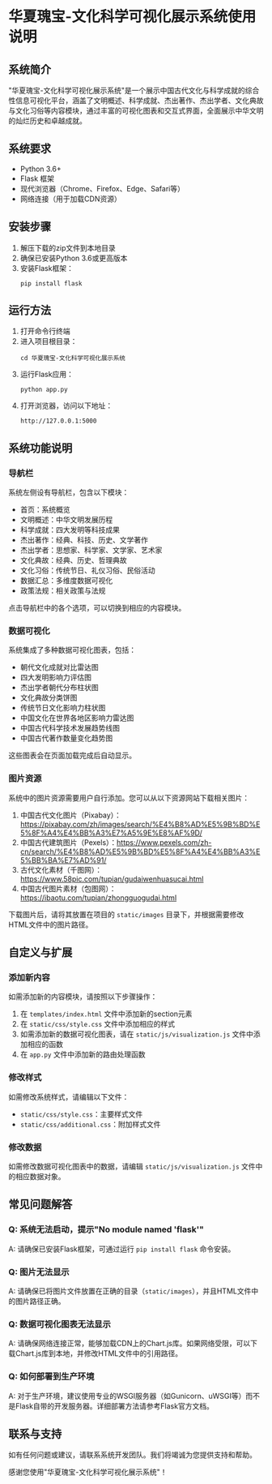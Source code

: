 # 华夏瑰宝-文化科学可视化展示系统使用说明

## 系统简介

"华夏瑰宝-文化科学可视化展示系统"是一个展示中国古代文化与科学成就的综合性信息可视化平台，涵盖了文明概述、科学成就、杰出著作、杰出学者、文化典故与文化习俗等内容模块，通过丰富的可视化图表和交互式界面，全面展示中华文明的灿烂历史和卓越成就。

## 系统要求

- Python 3.6+
- Flask 框架
- 现代浏览器（Chrome、Firefox、Edge、Safari等）
- 网络连接（用于加载CDN资源）

## 安装步骤

1. 解压下载的zip文件到本地目录
2. 确保已安装Python 3.6或更高版本
3. 安装Flask框架：
   ```
   pip install flask
   ```

## 运行方法

1. 打开命令行终端
2. 进入项目根目录：
   ```
   cd 华夏瑰宝-文化科学可视化展示系统
   ```
3. 运行Flask应用：
   ```
   python app.py
   ```
4. 打开浏览器，访问以下地址：
   ```
   http://127.0.0.1:5000
   ```

## 系统功能说明

### 导航栏

系统左侧设有导航栏，包含以下模块：
- 首页：系统概览
- 文明概述：中华文明发展历程
- 科学成就：四大发明等科技成果
- 杰出著作：经典、科技、历史、文学著作
- 杰出学者：思想家、科学家、文学家、艺术家
- 文化典故：经典、历史、哲理典故
- 文化习俗：传统节日、礼仪习俗、民俗活动
- 数据汇总：多维度数据可视化
- 政策法规：相关政策与法规

点击导航栏中的各个选项，可以切换到相应的内容模块。

### 数据可视化

系统集成了多种数据可视化图表，包括：
- 朝代文化成就对比雷达图
- 四大发明影响力评估图
- 杰出学者朝代分布柱状图
- 文化典故分类饼图
- 传统节日文化影响力柱状图
- 中国文化在世界各地区影响力雷达图
- 中国古代科学技术发展趋势线图
- 中国古代著作数量变化趋势图

这些图表会在页面加载完成后自动显示。

### 图片资源

系统中的图片资源需要用户自行添加。您可以从以下资源网站下载相关图片：
1. 中国古代文化图片（Pixabay）：https://pixabay.com/zh/images/search/%E4%B8%AD%E5%9B%BD%E5%8F%A4%E4%BB%A3%E7%A5%9E%E8%AF%9D/
2. 中国古代建筑图片（Pexels）：https://www.pexels.com/zh-cn/search/%E4%B8%AD%E5%9B%BD%E5%8F%A4%E4%BB%A3%E5%BB%BA%E7%AD%91/
3. 古代文化素材（千图网）：https://www.58pic.com/tupian/gudaiwenhuasucai.html
4. 中国古代图片素材（包图网）：https://ibaotu.com/tupian/zhongguogudai.html

下载图片后，请将其放置在项目的 `static/images` 目录下，并根据需要修改HTML文件中的图片路径。

## 自定义与扩展

### 添加新内容

如需添加新的内容模块，请按照以下步骤操作：
1. 在 `templates/index.html` 文件中添加新的section元素
2. 在 `static/css/style.css` 文件中添加相应的样式
3. 如需添加新的数据可视化图表，请在 `static/js/visualization.js` 文件中添加相应的函数
4. 在 `app.py` 文件中添加新的路由处理函数

### 修改样式

如需修改系统样式，请编辑以下文件：
- `static/css/style.css`：主要样式文件
- `static/css/additional.css`：附加样式文件

### 修改数据

如需修改数据可视化图表中的数据，请编辑 `static/js/visualization.js` 文件中的相应数据对象。

## 常见问题解答

### Q: 系统无法启动，提示"No module named 'flask'"
A: 请确保已安装Flask框架，可通过运行 `pip install flask` 命令安装。

### Q: 图片无法显示
A: 请确保已将图片文件放置在正确的目录（`static/images`），并且HTML文件中的图片路径正确。

### Q: 数据可视化图表无法显示
A: 请确保网络连接正常，能够加载CDN上的Chart.js库。如果网络受限，可以下载Chart.js库到本地，并修改HTML文件中的引用路径。

### Q: 如何部署到生产环境
A: 对于生产环境，建议使用专业的WSGI服务器（如Gunicorn、uWSGI等）而不是Flask自带的开发服务器。详细部署方法请参考Flask官方文档。

## 联系与支持

如有任何问题或建议，请联系系统开发团队。我们将竭诚为您提供支持和帮助。

感谢您使用"华夏瑰宝-文化科学可视化展示系统"！
